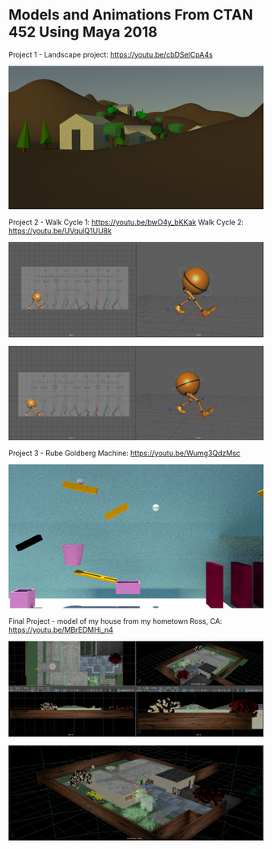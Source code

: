 # Models and Animations From CTAN 452 Using Maya 2018

Project 1 - Landscape project: https://youtu.be/cbDSelCpA4s

![landscape_v14.0038.png](https://github.com/MSkall/Models/blob/master/CTAN%20452/Pictures/landscape_v14.0038.png)

Project 2 - Walk Cycle 1: https://youtu.be/bwO4y_bKKak Walk Cycle 2: https://youtu.be/UVqulQ1UU8k

![walkcycle1.PNG](https://github.com/MSkall/Models/blob/master/CTAN%20452/Pictures/walkcycle1.PNG)

![walkcycle2.PNG](https://github.com/MSkall/Models/blob/master/CTAN%20452/Pictures/walkcycle2.PNG)

Project 3 - Rube Goldberg Machine: https://youtu.be/Wumg3QdzMsc

![rubemachine_27_sky.0073.png](https://github.com/MSkall/Models/blob/master/CTAN%20452/Pictures/rubemachine_27_sky.0073.png)

Final Project - model of my house from my hometown Ross, CA: https://youtu.be/MBrEDMHi_n4

![house1.PNG](https://github.com/MSkall/Models/blob/master/CTAN%20452/Pictures/house1.PNG)

![house2.PNG](https://github.com/MSkall/Models/blob/master/CTAN%20452/Pictures/house2.PNG)
